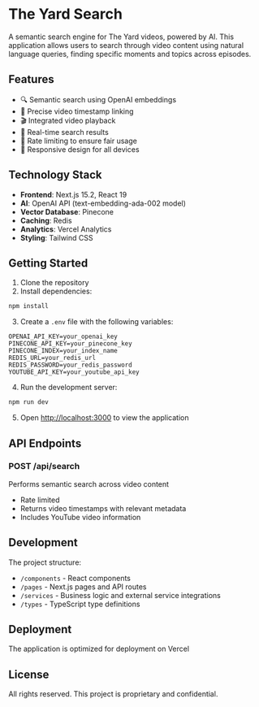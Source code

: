 # The Yard Search

A semantic search engine for The Yard videos, powered by AI. This application allows users to search through video content using natural language queries, finding specific moments and topics across episodes.

## Features

- 🔍 Semantic search using OpenAI embeddings
- 🎯 Precise video timestamp linking
- 🎬 Integrated video playback
- 🚀 Real-time search results
- 🔄 Rate limiting to ensure fair usage
- 📱 Responsive design for all devices

## Technology Stack

- **Frontend**: Next.js 15.2, React 19
- **AI**: OpenAI API (text-embedding-ada-002 model)
- **Vector Database**: Pinecone
- **Caching**: Redis
- **Analytics**: Vercel Analytics
- **Styling**: Tailwind CSS

## Getting Started

1. Clone the repository
2. Install dependencies:
```bash
npm install
```

3. Create a `.env` file with the following variables:
```env
OPENAI_API_KEY=your_openai_key
PINECONE_API_KEY=your_pinecone_key
PINECONE_INDEX=your_index_name
REDIS_URL=your_redis_url
REDIS_PASSWORD=your_redis_password
YOUTUBE_API_KEY=your_youtube_api_key
```

4. Run the development server:
```bash
npm run dev
```

5. Open [http://localhost:3000](http://localhost:3000) to view the application

## API Endpoints

### POST /api/search
Performs semantic search across video content
- Rate limited
- Returns video timestamps with relevant metadata
- Includes YouTube video information

## Development

The project structure:
- `/components` - React components
- `/pages` - Next.js pages and API routes
- `/services` - Business logic and external service integrations
- `/types` - TypeScript type definitions

## Deployment

The application is optimized for deployment on Vercel

## License

All rights reserved. This project is proprietary and confidential.
